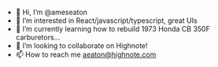 - 👋 Hi, I’m @ameseaton
- 👀 I’m interested in React/javascript/typescript, great UIs
- 🌱 I’m currently learning how to rebuild 1973 Honda CB 350F carburetors... 
- 💞️ I’m looking to collaborate on Highnote!
- 📫 How to reach me aeaton@highnote.com

<!---
ameseaton/ameseaton is a ✨ special ✨ repository because its `README.md` (this file) appears on your GitHub profile.
You can click the Preview link to take a look at your changes.
--->

